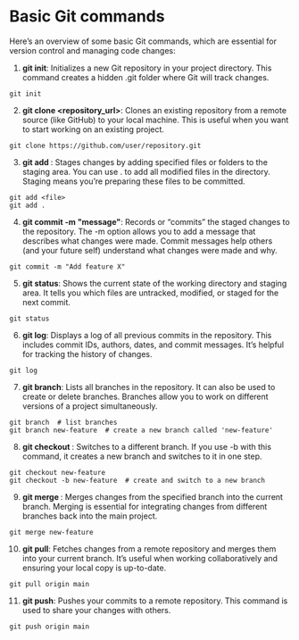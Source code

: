 # Basic Git commands
Here’s an overview of some basic Git commands, which are essential for version control and managing code changes:

1.	**git init**: Initializes a new Git repository in your project directory. This command creates a hidden .git folder where Git will track changes.
```git
git init
```
2.	**git clone <repository_url>**: Clones an existing repository from a remote source (like GitHub) to your local machine. This is useful when you want to start working on an existing project.
```git
git clone https://github.com/user/repository.git
```
3.	**git add <file>**: Stages changes by adding specified files or folders to the staging area. You can use . to add all modified files in the directory. Staging means you’re preparing these files to be committed.
```git
git add <file>
git add .
```
4.	**git commit -m "message"**: Records or “commits” the staged changes to the repository. The -m option allows you to add a message that describes what changes were made. Commit messages help others (and your future self) understand what changes were made and why.
```git
git commit -m "Add feature X"
```

5.	**git status**: Shows the current state of the working directory and staging area. It tells you which files are untracked, modified, or staged for the next commit.
```git
git status
```

6.	**git log**: Displays a log of all previous commits in the repository. This includes commit IDs, authors, dates, and commit messages. It’s helpful for tracking the history of changes.
```git
git log
```

7.	**git branch**: Lists all branches in the repository. It can also be used to create or delete branches. Branches allow you to work on different versions of a project simultaneously.
```git
git branch  # list branches
git branch new-feature  # create a new branch called 'new-feature'
```

8.	**git checkout <branch>**: Switches to a different branch. If you use -b with this command, it creates a new branch and switches to it in one step.
```git
git checkout new-feature
git checkout -b new-feature  # create and switch to a new branch
```

9.	**git merge <branch>**: Merges changes from the specified branch into the current branch. Merging is essential for integrating changes from different branches back into the main project.
```git
git merge new-feature
```

10.	**git pull**: Fetches changes from a remote repository and merges them into your current branch. It’s useful when working collaboratively and ensuring your local copy is up-to-date.
```git
git pull origin main
```

11.	**git push**: Pushes your commits to a remote repository. This command is used to share your changes with others.
```git
git push origin main
```
